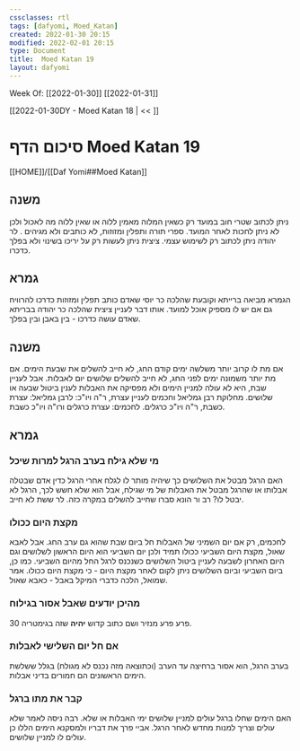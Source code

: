 ```yaml
---
cssclasses: rtl
tags: [dafyomi, Moed_Katan] 
created: 2022-01-30 20:15
modified: 2022-02-01 20:15
type: Document
title:  Moed Katan 19
layout: dafyomi
---
```

Week Of: [[2022-01-30]]
[[2022-01-31]]

[[2022-01-30DY - Moed Katan 18 | << ]] 

# סיכום הדף  Moed Katan 19

[[HOME]]/[[Daf Yomi##Moed Katan]]

## משנה
ניתן לכתוב שטרי חוב במועד רק כשאין המלוה מאמין ללוה או שאין ללוה מה לאכול ולכן לא ניתן לחכות לאחר המועד.
ספרי תורה ותפלין ומזוזות, לא כותבים ולא מגיהים . לר יהודה ניתן לכתוב רק לשימוש עצמי. 
ציצית ניתן לעשות רק על יריכו בשינוי ולא בפלך כדכרו.
## גמרא
הגמרא מביאה ברייתא וקובעת שהלכה כר יוסי שאדם כותב תפלין ומזוזות כדרכו להרוויח גם אם יש לו מספיק אוכל למועד.
אותו דבר לעניין ציצית שהלכה כר יהודה בבריתא שאדם עושה כדרכו - בין באבן ובין בפלך.
## משנה
אם מת לו קרוב יותר משלשה ימים קודם החג, לא חייב להשלים את שבעת הימים.
אם מת יותר משמונה ימים לפני החג, לא חייב להשלים שלושים יום לאבלות.
אבל לעניין שבת, היא לא עולה למניין הימים ולא מפסיקה את האבלות לענין ביטול שבעה או שלושים. 
מחלוקת רבן גמליאל וחכמים לעניין עצרת, ר"ה ויו"כ:
לרבן גמליאל: עצרת כשבת, ר"ה ויו"כ כרגלים.
לחכמים: עצרת כרגלים ורו"ה ויו"כ כשבת.
## גמרא
### מי שלא גילח בערב הרגל למרות שיכל 
האם הרגל מבטל את השלושים כך שיהיה מותר לו לגלח אחרי הרגל כדין אדם שבטלה אבלותו או שהרגל מבטל את האבלות של מי שגילח, אבל הוא שלא חשש לכך, הרגל לא יבטל לו?
רב ור הונא סברו שחייב להשלים במקרה כזה. לר ששת לא חייב.
### מקצת היום ככולו
לחכמים, רק אם יום השמיני של האבלות חל ביום שבת שהוא גם ערב החג. אבל לאבא שאול, מקצת היום השביעי ככולו תמיד ולכן יום השביעי הוא היום הראשון לשלושים וגם היום האחרון לשבעה לעניין ביטול השלושים כשנכנס לרגל החל מהיום השביעי. כמו כן, ביום השביעי וביום השלושים ניתן לקום לאחר מקצת היום - כי מקצת היום ככולו.
אמר שמואל, הלכה כדברי המיקל באבל - כאבא שאול.



### מהיכן יודעים שאבל אסור בגילוח
פרע פרע מנזיר ושם כתוב קדוש **יהיה** שזה בגימטריה 30.
### אם חל יום השלישי לאבלות
בערב הרגל, הוא אסור ברחיצה עד הערב (וכתוצאה מזה נכנס לא מגולח) בגלל ששלשת הימים הראשונים הם חמורים בדיני אבלות.
### קבר את מתו ברגל
האם הימים שחלו ברגל עולים למניין שלושים ימי האבלות או שלא. 
רבה ניסה לאמר שלא עולים וצריך למנות מחדש לאחר הרגל.
אביי פרך את דבריו ולמסקנא הימים הללו כן עולים לו למניין שלושים.

